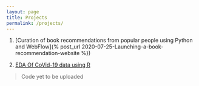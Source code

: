 ```yaml
---
layout: page
title: Projects
permalink: /projects/
---
```


1. [Curation of book recommendations from popular people using Python and WebFlow]{% post_url 2020-07-25-Launching-a-book-recommendation-website %})

2. [EDA Of CoVid-19 data using R](https://github.com/salonimehta073/)

> Code yet to be uploaded
